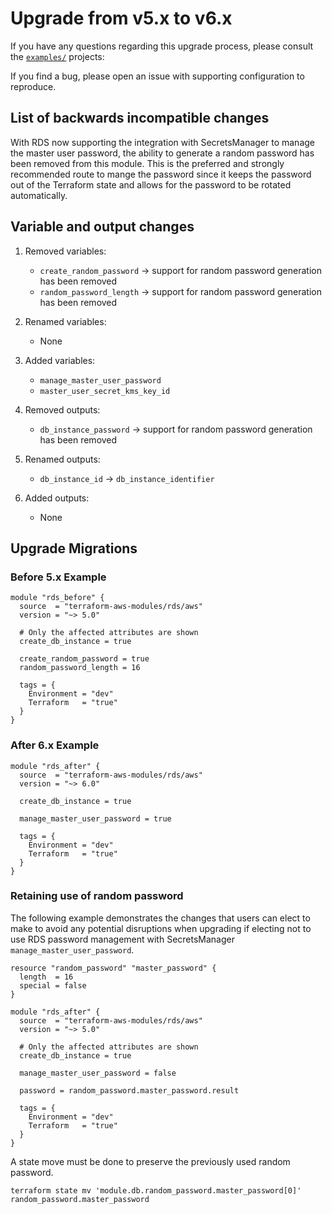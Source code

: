 # Upgrade from v5.x to v6.x

If you have any questions regarding this upgrade process, please consult the [`examples/`](https://github.com/terraform-aws-modules/terraform-aws-rds/tree/master/examples) projects:

If you find a bug, please open an issue with supporting configuration to reproduce.

## List of backwards incompatible changes

With RDS now supporting the integration with SecretsManager to manage the master user password, the ability to generate a random password has been removed from this module. This is the preferred and strongly recommended route to mange the password since it keeps the password out of the Terraform state and allows for the password to be rotated automatically.

## Variable and output changes

1. Removed variables:

   - `create_random_password` -> support for random password generation has been removed
   - `random_password_length` -> support for random password generation has been removed

2. Renamed variables:

   - None

3. Added variables:

   - `manage_master_user_password`
   - `master_user_secret_kms_key_id`

4. Removed outputs:

   - `db_instance_password` -> support for random password generation has been removed


5. Renamed outputs:

   - `db_instance_id` -> `db_instance_identifier`

6. Added outputs:

   - None


## Upgrade Migrations

### Before 5.x Example

```hcl
module "rds_before" {
  source  = "terraform-aws-modules/rds/aws"
  version = "~> 5.0"

  # Only the affected attributes are shown
  create_db_instance = true

  create_random_password = true
  random_password_length = 16

  tags = {
    Environment = "dev"
    Terraform   = "true"
  }
}
```

### After 6.x Example

```hcl
module "rds_after" {
  source  = "terraform-aws-modules/rds/aws"
  version = "~> 6.0"

  create_db_instance = true

  manage_master_user_password = true

  tags = {
    Environment = "dev"
    Terraform   = "true"
  }
}
```

### Retaining use of random password

The following example demonstrates the changes that users can elect to make to avoid any potential disruptions when upgrading if electing not to use RDS password management with SecretsManager `manage_master_user_password`.

```hcl
resource "random_password" "master_password" {
  length  = 16
  special = false
}

module "rds_after" {
  source  = "terraform-aws-modules/rds/aws"
  version = "~> 5.0"

  # Only the affected attributes are shown
  create_db_instance = true

  manage_master_user_password = false

  password = random_password.master_password.result

  tags = {
    Environment = "dev"
    Terraform   = "true"
  }
}
```

A state move must be done to preserve the previously used random password.

```
terraform state mv 'module.db.random_password.master_password[0]' random_password.master_password
```
